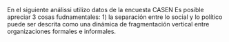 En el siguiente análissi utilizo datos de la encuesta CASEN
Es posible apreciar 3 cosas fudnamentales: 1) la separación entre lo social y lo político puede ser descrita como una dinámica de fragmentación vertical
entre organizaciones formales e informales. 
